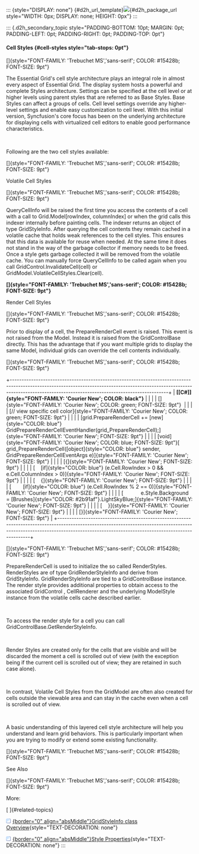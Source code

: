 ::: {style="DISPLAY: none"}
[](ms-xhelp:///?Id=d2h_url_template){#d2h_url_template}![](!package_url!){#d2h_package_url style="WIDTH: 0px; DISPLAY: none; HEIGHT: 0px"}
:::

::: {.d2h_secondary_topic style="PADDING-BOTTOM: 10pt; MARGIN: 0pt; PADDING-LEFT: 0pt; PADDING-RIGHT: 0pt; PADDING-TOP: 0pt"}
#### Cell Styles {#cell-styles style="tab-stops: 0pt"}

[]{style="FONT-FAMILY: 'Trebuchet MS','sans-serif'; COLOR: #15428b; FONT-SIZE: 9pt"} 

The Essential Grid\'s cell style architecture plays an integral role in almost every aspect of Essential Grid. The display system hosts a powerful and complete Styles architecture. Settings can be specified at the cell level or at higher levels using parent styles that are referred to as Base Styles. Base Styles can affect a groups of cells. Cell level settings override any higher-level settings and enable easy customization to cell level. With this initial version, Syncfusion\'s core focus has been on the underlying architecture for displaying cells with virtualized cell editors to enable good performance characteristics.

 

Following are the two cell styles available:

[]{style="FONT-FAMILY: 'Trebuchet MS','sans-serif'; COLOR: #15428b; FONT-SIZE: 9pt"} 

Volatile Cell Styles

[]{style="FONT-FAMILY: 'Trebuchet MS','sans-serif'; COLOR: #15428b; FONT-SIZE: 9pt"} 

QueryCellInfo will be raised the first time you access the contents of a cell with a call to Grid.Model\[rowIndex, columnIndex\] or when the grid calls this indexer internally before painting cells. The indexer returns an object of type GridStyleInfo. After querying the cell contents they remain cached in a volatile cache that holds weak references to the cell styles. This ensures that this data is available for reuse when needed. At the same time it does not stand in the way of the garbage collector if memory needs to be freed. Once a style gets garbage collected it will be removed from the volatile cache. You can manually force QueryCellInfo to be called again when you call GridControl.InvalidateCell(cell) or GridModel.VolatileCellStyles.Clear(cell).

**[]{style="FONT-FAMILY: 'Trebuchet MS','sans-serif'; COLOR: #15428b; FONT-SIZE: 9pt"}** 

Render Cell Styles

[]{style="FONT-FAMILY: 'Trebuchet MS','sans-serif'; COLOR: #15428b; FONT-SIZE: 9pt"} 

Prior to display of a cell, the PrepareRenderCell event is raised. This event is not raised from the Model. Instead it is raised from the GridControlBase directly. This has the advantage that if you want multiple grids to display the same Model, individual grids can override the cell contents individually.

[]{style="FONT-FAMILY: 'Trebuchet MS','sans-serif'; COLOR: #15428b; FONT-SIZE: 9pt"} 

+------------------------------------------------------------------------------------------------------------------------------------------------------------------------------------------------------------------------------+
| **[\[C#\]]{style="FONT-FAMILY: 'Courier New'; COLOR: black"}**                                                                                                                                                               |
|                                                                                                                                                                                                                              |
| []{style="FONT-FAMILY: 'Courier New'; COLOR: green; FONT-SIZE: 9pt"}                                                                                                                                                         |
|                                                                                                                                                                                                                              |
| [// view specific cell color]{style="FONT-FAMILY: 'Courier New'; COLOR: green; FONT-SIZE: 9pt"}                                                                                                                              |
|                                                                                                                                                                                                                              |
| [grid.PrepareRenderCell += [new]{style="COLOR: blue"} GridPrepareRenderCellEventHandler(grid_PrepareRenderCell);]{style="FONT-FAMILY: 'Courier New'; FONT-SIZE: 9pt"}                                                        |
|                                                                                                                                                                                                                              |
| [void]{style="FONT-FAMILY: 'Courier New'; COLOR: blue; FONT-SIZE: 9pt"}[ grid_PrepareRenderCell([object]{style="COLOR: blue"} sender, GridPrepareRenderCellEventArgs e)]{style="FONT-FAMILY: 'Courier New'; FONT-SIZE: 9pt"} |
|                                                                                                                                                                                                                              |
| [{]{style="FONT-FAMILY: 'Courier New'; FONT-SIZE: 9pt"}                                                                                                                                                                      |
|                                                                                                                                                                                                                              |
| [    [if]{style="COLOR: blue"} (e.Cell.RowIndex \> 0 && e.Cell.ColumnIndex \> 0)]{style="FONT-FAMILY: 'Courier New'; FONT-SIZE: 9pt"}                                                                                        |
|                                                                                                                                                                                                                              |
| [    {]{style="FONT-FAMILY: 'Courier New'; FONT-SIZE: 9pt"}                                                                                                                                                                  |
|                                                                                                                                                                                                                              |
| [        [if]{style="COLOR: blue"} (e.Cell.RowIndex % 2 == 0)]{style="FONT-FAMILY: 'Courier New'; FONT-SIZE: 9pt"}                                                                                                           |
|                                                                                                                                                                                                                              |
| [            e.Style.Background = [Brushes]{style="COLOR: #2b91af"}.LightSkyBlue;]{style="FONT-FAMILY: 'Courier New'; FONT-SIZE: 9pt"}                                                                                       |
|                                                                                                                                                                                                                              |
| [    }]{style="FONT-FAMILY: 'Courier New'; FONT-SIZE: 9pt"}                                                                                                                                                                  |
|                                                                                                                                                                                                                              |
| [}]{style="FONT-FAMILY: 'Courier New'; FONT-SIZE: 9pt"}                                                                                                                                                                      |
+------------------------------------------------------------------------------------------------------------------------------------------------------------------------------------------------------------------------------+

[]{style="FONT-FAMILY: 'Trebuchet MS','sans-serif'; COLOR: #15428b; FONT-SIZE: 9pt"} 

PrepareRenderCell is used to initialize the so called RenderStyles. RenderStyles are of type GridRenderStyleInfo and derive from GridStyleInfo. GridRenderStyleInfo are tied to a GridControlBase instance. The render style provides additional properties to obtain access to the associated GridControl , CellRenderer and the underlying ModelStyle instance from the volatile cells cache described earlier.

 

To access the render style for a cell you can call GridControlBase.GetRenderStyleInfo.

 

Render Styles are created only for the cells that are visible and will be discarded the moment a cell is scrolled out of view (with the exception being if the current cell is scrolled out of view; they are retained in such case alone).

 

In contrast, Volatile Cell Styles from the GridModel are often also created for cells outside the viewable area and can stay in the cache even when a cell is scrolled out of view.

 

A basic understanding of this layered cell style architecture will help you understand and learn grid behaviors. This is particularly important when you are trying to modify or extend some existing functionality.

[]{style="FONT-FAMILY: 'Trebuchet MS','sans-serif'; COLOR: #15428b; FONT-SIZE: 9pt"} 

See Also

[]{style="FONT-FAMILY: 'Trebuchet MS','sans-serif'; COLOR: #15428b; FONT-SIZE: 9pt"} 

More:

[ ]{#related-topics}

[![](button.gif){border="0" align="absMiddle"}GridStyleInfo class Overview](ms-xhelp:///?Id=a25a2bde-5ec5-4f4e-b699-ab9cb60344d6){style="TEXT-DECORATION: none"}

[![](button.gif){border="0" align="absMiddle"}Style Properties](ms-xhelp:///?Id=575c7f31-94b1-4105-b1dc-1439b431a4eb){style="TEXT-DECORATION: none"}
:::
